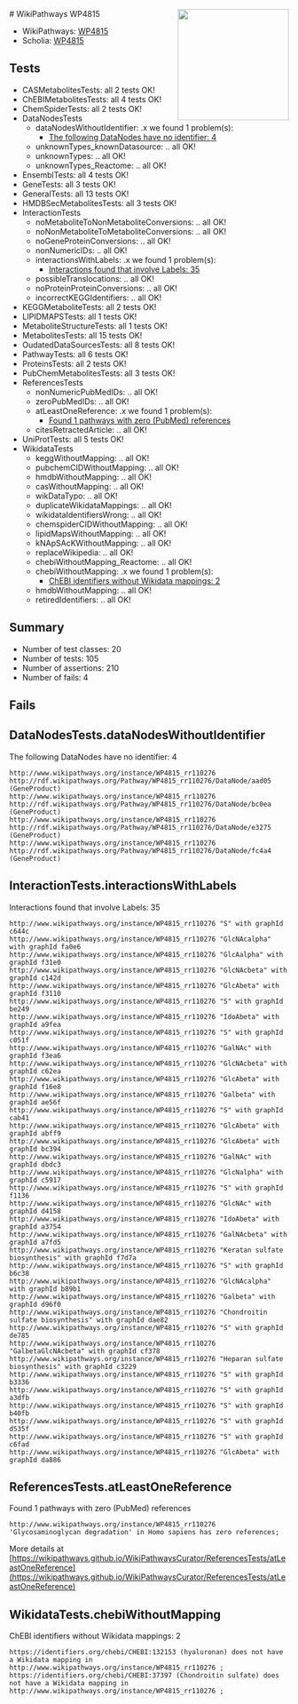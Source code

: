 <img style="float: right; width: 200px" src="https://upload.wikimedia.org/wikipedia/commons/thumb/8/83/Wplogo_with_text_500.png/640px-Wplogo_with_text_500.png" />
# WikiPathways WP4815

* WikiPathways: [WP4815](https://new.wikipathways.org/pathways/WP4815)
* Scholia: [WP4815](https://scholia.toolforge.org/wikipathways/WP4815)
## Tests
* CASMetabolitesTests: all 2 tests OK!
* ChEBIMetabolitesTests: all 4 tests OK!
* ChemSpiderTests: all 2 tests OK!
* DataNodesTests
    * dataNodesWithoutIdentifier: .x we found 1 problem(s):
        * [The following DataNodes have no identifier: 4](#d2d32fa3)
    * unknownTypes_knownDatasource: .. all OK!
    * unknownTypes: .. all OK!
    * unknownTypes_Reactome: .. all OK!
* EnsemblTests: all 4 tests OK!
* GeneTests: all 3 tests OK!
* GeneralTests: all 13 tests OK!
* HMDBSecMetabolitesTests: all 3 tests OK!
* InteractionTests
    * noMetaboliteToNonMetaboliteConversions: .. all OK!
    * noNonMetaboliteToMetaboliteConversions: .. all OK!
    * noGeneProteinConversions: .. all OK!
    * nonNumericIDs: .. all OK!
    * interactionsWithLabels: .x we found 1 problem(s):
        * [Interactions found that involve Labels: 35](#fe97a8fb)
    * possibleTranslocations: .. all OK!
    * noProteinProteinConversions: .. all OK!
    * incorrectKEGGIdentifiers: .. all OK!
* KEGGMetaboliteTests: all 2 tests OK!
* LIPIDMAPSTests: all 1 tests OK!
* MetaboliteStructureTests: all 1 tests OK!
* MetabolitesTests: all 15 tests OK!
* OudatedDataSourcesTests: all 8 tests OK!
* PathwayTests: all 6 tests OK!
* ProteinsTests: all 2 tests OK!
* PubChemMetabolitesTests: all 3 tests OK!
* ReferencesTests
    * nonNumericPubMedIDs: .. all OK!
    * zeroPubMedIDs: .. all OK!
    * atLeastOneReference: .x we found 1 problem(s):
        * [Found 1 pathways with zero (PubMed) references](#d0a459f0)
    * citesRetractedArticle: .. all OK!
* UniProtTests: all 5 tests OK!
* WikidataTests
    * keggWithoutMapping: .. all OK!
    * pubchemCIDWithoutMapping: .. all OK!
    * hmdbWithoutMapping: .. all OK!
    * casWithoutMapping: .. all OK!
    * wikDataTypo: .. all OK!
    * duplicateWikidataMappings: .. all OK!
    * wikidataIdentifiersWrong: .. all OK!
    * chemspiderCIDWithoutMapping: .. all OK!
    * lipidMapsWithoutMapping: .. all OK!
    * kNApSAcKWithoutMapping: .. all OK!
    * replaceWikipedia: .. all OK!
    * chebiWithoutMapping_Reactome: .. all OK!
    * chebiWithoutMapping: .x we found 1 problem(s):
        * [ChEBI identifiers without Wikidata mappings: 2](#a8d554ce)
    * hmdbWithoutMapping: .. all OK!
    * retiredIdentifiers: .. all OK!


## Summary

* Number of test classes: 20
* Number of tests: 105
* Number of assertions: 210
* Number of fails: 4

## Fails

<a name="d2d32fa3" />

## DataNodesTests.dataNodesWithoutIdentifier

The following DataNodes have no identifier: 4
```
http://www.wikipathways.org/instance/WP4815_rr110276 http://rdf.wikipathways.org/Pathway/WP4815_rr110276/DataNode/aad05 (GeneProduct)
http://www.wikipathways.org/instance/WP4815_rr110276 http://rdf.wikipathways.org/Pathway/WP4815_rr110276/DataNode/bc0ea (GeneProduct)
http://www.wikipathways.org/instance/WP4815_rr110276 http://rdf.wikipathways.org/Pathway/WP4815_rr110276/DataNode/e3275 (GeneProduct)
http://www.wikipathways.org/instance/WP4815_rr110276 http://rdf.wikipathways.org/Pathway/WP4815_rr110276/DataNode/fc4a4 (GeneProduct)
```

<a name="fe97a8fb" />

## InteractionTests.interactionsWithLabels

Interactions found that involve Labels: 35
```
http://www.wikipathways.org/instance/WP4815_rr110276 "S" with graphId c644c
http://www.wikipathways.org/instance/WP4815_rr110276 "GlcNAcalpha" with graphId fa0e6
http://www.wikipathways.org/instance/WP4815_rr110276 "GlcAalpha" with graphId f31e0
http://www.wikipathways.org/instance/WP4815_rr110276 "GlcNAcbeta" with graphId c142d
http://www.wikipathways.org/instance/WP4815_rr110276 "GlcAbeta" with graphId f3110
http://www.wikipathways.org/instance/WP4815_rr110276 "S" with graphId be249
http://www.wikipathways.org/instance/WP4815_rr110276 "IdoAbeta" with graphId a9fea
http://www.wikipathways.org/instance/WP4815_rr110276 "S" with graphId c051f
http://www.wikipathways.org/instance/WP4815_rr110276 "GalNAc" with graphId f3ea6
http://www.wikipathways.org/instance/WP4815_rr110276 "GlcNAcbeta" with graphId c62ea
http://www.wikipathways.org/instance/WP4815_rr110276 "GlcAbeta" with graphId f16e8
http://www.wikipathways.org/instance/WP4815_rr110276 "Galbeta" with graphId ae56f
http://www.wikipathways.org/instance/WP4815_rr110276 "S" with graphId cab41
http://www.wikipathways.org/instance/WP4815_rr110276 "GlcAbeta" with graphId abff9
http://www.wikipathways.org/instance/WP4815_rr110276 "GlcAbeta" with graphId bc394
http://www.wikipathways.org/instance/WP4815_rr110276 "GalNAc" with graphId dbdc3
http://www.wikipathways.org/instance/WP4815_rr110276 "GlcNalpha" with graphId c5917
http://www.wikipathways.org/instance/WP4815_rr110276 "S" with graphId f1136
http://www.wikipathways.org/instance/WP4815_rr110276 "GlcNAc" with graphId d4158
http://www.wikipathways.org/instance/WP4815_rr110276 "IdoAbeta" with graphId a3754
http://www.wikipathways.org/instance/WP4815_rr110276 "GalNAcbeta" with graphId a7fd5
http://www.wikipathways.org/instance/WP4815_rr110276 "Keratan sulfate biosynthesis" with graphId f7d7a
http://www.wikipathways.org/instance/WP4815_rr110276 "S" with graphId b6c38
http://www.wikipathways.org/instance/WP4815_rr110276 "GlcNAcalpha" with graphId b89b1
http://www.wikipathways.org/instance/WP4815_rr110276 "Galbeta" with graphId d96f0
http://www.wikipathways.org/instance/WP4815_rr110276 "Chondroitin sulfate biosynthesis" with graphId dae82
http://www.wikipathways.org/instance/WP4815_rr110276 "S" with graphId de785
http://www.wikipathways.org/instance/WP4815_rr110276 "GalbetaGlcNAcbeta" with graphId cf378
http://www.wikipathways.org/instance/WP4815_rr110276 "Heparan sulfate biosynthesis" with graphId c3229
http://www.wikipathways.org/instance/WP4815_rr110276 "S" with graphId b3336
http://www.wikipathways.org/instance/WP4815_rr110276 "S" with graphId a3dfb
http://www.wikipathways.org/instance/WP4815_rr110276 "S" with graphId b40fb
http://www.wikipathways.org/instance/WP4815_rr110276 "S" with graphId d535f
http://www.wikipathways.org/instance/WP4815_rr110276 "S" with graphId c6fad
http://www.wikipathways.org/instance/WP4815_rr110276 "GlcAbeta" with graphId da886
```

<a name="d0a459f0" />

## ReferencesTests.atLeastOneReference

Found 1 pathways with zero (PubMed) references
```
http://www.wikipathways.org/instance/WP4815_rr110276 'Glycosaminoglycan degradation' in Homo sapiens has zero references; 
```

More details at [https://wikipathways.github.io/WikiPathwaysCurator/ReferencesTests/atLeastOneReference](https://wikipathways.github.io/WikiPathwaysCurator/ReferencesTests/atLeastOneReference)

<a name="a8d554ce" />

## WikidataTests.chebiWithoutMapping

ChEBI identifiers without Wikidata mappings: 2
```
https://identifiers.org/chebi/CHEBI:132153 (hyaluronan) does not have a Wikidata mapping in http://www.wikipathways.org/instance/WP4815_rr110276 ; 
https://identifiers.org/chebi/CHEBI:37397 (Chondroitin sulfate) does not have a Wikidata mapping in http://www.wikipathways.org/instance/WP4815_rr110276 ; 
```

